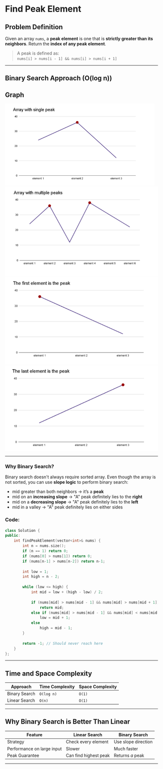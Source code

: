 # Find Peak Element 

## Problem Definition
Given an array `nums`, a **peak element** is one that is **strictly greater than its neighbors**.
Return the **index of any peak element**.
> A peak is defined as:  
> `nums[i] > nums[i - 1] && nums[i] > nums[i + 1]`
---

## Binary Search Approach (O(log n))
## Graph
![Peak Graph 4](../images/arrWithSinglePeak.png)
![Peak Graph 1](../images/arrWithMultiplePeaks.png)
![Peak Graph 2](../images/ArrWithPeakAtFirstElement.png)
![Peak Graph 3](../images/ArrWithPeakAtLastElement.png)

---

### Why Binary Search?
Binary search doesn't always require sorted array.
Even though the array is not sorted, you can use **slope logic** to perform binary search:
- mid greater than both neighbors → it’s a **peak**
- mid on an **increasing slope** → "A" peak definitely lies to the **right**
- mid on a **decreasing slope** → "A" peak definitely lies to the **left**
- mid in a valley → "A" peak definitely lies on either sides


### Code:
```cpp
class Solution {
public:
    int findPeakElement(vector<int>& nums) {
        int n = nums.size();
        if (n == 1) return 0;
        if (nums[0] > nums[1]) return 0;
        if (nums[n-1] > nums[n-2]) return n-1;

        int low = 1;
        int high = n - 2;

        while (low <= high) {
            int mid = low + (high - low) / 2;

            if (nums[mid] > nums[mid - 1] && nums[mid] > nums[mid + 1])
                return mid;
            else if (nums[mid] > nums[mid - 1] && nums[mid] < nums[mid + 1])
                low = mid + 1;
            else
                high = mid - 1;
        }

        return -1; // Should never reach here
    }
};
```
---

## Time and Space Complexity

| Approach        | Time Complexity | Space Complexity |
|-----------------|-----------------|------------------|
| Binary Search   | `O(log n)`      | `O(1)`           |
| Linear Search   | `O(n)`          | `O(1)`           |

---

## Why Binary Search is Better Than Linear

| Feature               | Linear Search        | Binary Search         |
|------------------------|----------------------|------------------------|
| Strategy              | Check every element  | Use slope direction    |
| Performance on large input | Slower             | Much faster            |
| Peak Guarantee        | Can find highest peak | Returns *a* peak       |

---

